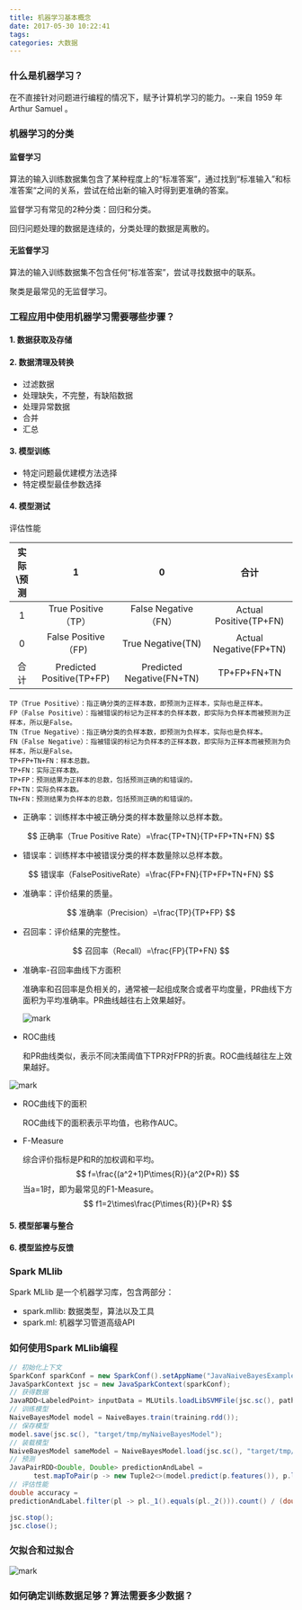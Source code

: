 ```yaml
---
title: 机器学习基本概念
date: 2017-05-30 10:22:41
tags:
categories: 大数据
---
```



### 什么是机器学习？

在不直接针对问题进行编程的情况下，赋予计算机学习的能力。--来自 1959 年 Arthur Samuel 。<!--more -->

### 机器学习的分类

#### 监督学习

算法的输入训练数据集包含了某种程度上的“标准答案”，通过找到“标准输入”和标准答案“之间的关系，尝试在给出新的输入时得到更准确的答案。

监督学习有常见的2种分类：回归和分类。

回归问题处理的数据是连续的，分类处理的数据是离散的。

#### 无监督学习

算法的输入训练数据集不包含任何“标准答案”，尝试寻找数据中的联系。

聚类是最常见的无监督学习。

### 工程应用中使用机器学习需要哪些步骤？

#### 1. 数据获取及存储

#### 2. 数据清理及转换

* 过滤数据
* 处理缺失，不完整，有缺陷数据
* 处理异常数据
* 合并
* 汇总

#### 3. 模型训练

* 特定问题最优建模方法选择
* 特定模型最佳参数选择

#### 4. 模型测试

评估性能

| 实际\预测 |             1             |             0             |           合计           |
| :---: | :-----------------------: | :-----------------------: | :--------------------: |
|   1   |     True Positive（TP）     |    False Negative（FN）     | Actual Positive(TP+FN) |
|   0   |    False Positive（FP)     |     True Negative(TN)     | Actual Negative(FP+TN) |
|  合计   | Predicted Positive(TP+FP) | Predicted Negative(FN+TN) |      TP+FP+FN+TN       |

```
TP（True Positive）：指正确分类的正样本数，即预测为正样本，实际也是正样本。
FP（False Positive）：指被错误的标记为正样本的负样本数，即实际为负样本而被预测为正样本，所以是False。
TN（True Negative）：指正确分类的负样本数，即预测为负样本，实际也是负样本。
FN（False Negative）：指被错误的标记为负样本的正样本数，即实际为正样本而被预测为负样本，所以是False。
TP+FP+TN+FN：样本总数。
TP+FN：实际正样本数。
TP+FP：预测结果为正样本的总数，包括预测正确的和错误的。
FP+TN：实际负样本数。
TN+FN：预测结果为负样本的总数，包括预测正确的和错误的。
```
* 正确率：训练样本中被正确分类的样本数量除以总样本数。

$$
正确率（True Positive Rate）=\frac{TP+TN}{TP+FP+TN+FN}
$$



* 错误率：训练样本中被错误分类的样本数量除以总样本数。

$$
错误率（FalsePositiveRate）=\frac{FP+FN}{TP+FP+TN+FN}
$$



* 准确率：评价结果的质量。

$$
准确率（Precision）=\frac{TP}{TP+FP}
$$

* 召回率：评价结果的完整性。

$$
召回率（Recall）=\frac{FP}{TP+FN}
$$

* 准确率-召回率曲线下方面积

  准确率和召回率是负相关的，通常被一起组成聚合或者平均度量，PR曲线下方面积为平均准确率。PR曲线越往右上效果越好。

  ![mark](http://7xqgix.com1.z0.glb.clouddn.com/blog/20170530/164219609.jpg)



* ROC曲线

  和PR曲线类似，表示不同决策阈值下TPR对FPR的折衷。ROC曲线越往左上效果越好。



![mark](http://7xqgix.com1.z0.glb.clouddn.com/blog/20170530/203047480.png)

* ROC曲线下的面积

  ROC曲线下的面积表示平均值，也称作AUC。

* F-Measure

  综合评价指标是P和R的加权调和平均。
  $$
  f=\frac{(a^2+1)P\times{R}}{a^2(P+R)}
  $$
  当a=1时，即为最常见的F1-Measure。
  $$
  f1=2\times\frac{P\times{R}}{P+R}
  $$



#### 5. 模型部署与整合



#### 6. 模型监控与反馈



### Spark MLlib

Spark MLlib 是一个机器学习库，包含两部分：

* spark.mllib: 数据类型，算法以及工具
* spark.ml: 机器学习管道高级API

### 如何使用Spark MLlib编程

```java
// 初始化上下文
SparkConf sparkConf = new SparkConf().setAppName("JavaNaiveBayesExample");
JavaSparkContext jsc = new JavaSparkContext(sparkConf);
// 获得数据
JavaRDD<LabeledPoint> inputData = MLUtils.loadLibSVMFile(jsc.sc(), path).toJavaRDD();
// 训练模型
NaiveBayesModel model = NaiveBayes.train(training.rdd());
// 保存模型
model.save(jsc.sc(), "target/tmp/myNaiveBayesModel");
// 装载模型
NaiveBayesModel sameModel = NaiveBayesModel.load(jsc.sc(), "target/tmp/myNaiveBayesModel");
// 预测
JavaPairRDD<Double, Double> predictionAndLabel =
      test.mapToPair(p -> new Tuple2<>(model.predict(p.features()), p.label()));
// 评估性能
double accuracy =
predictionAndLabel.filter(pl -> pl._1().equals(pl._2())).count() / (double) test.count();

jsc.stop();
jsc.close();

```







### 欠拟合和过拟合

![mark](http://7xqgix.com1.z0.glb.clouddn.com/blog/20170530/230758020.png)

### 如何确定训练数据足够？算法需要多少数据？





